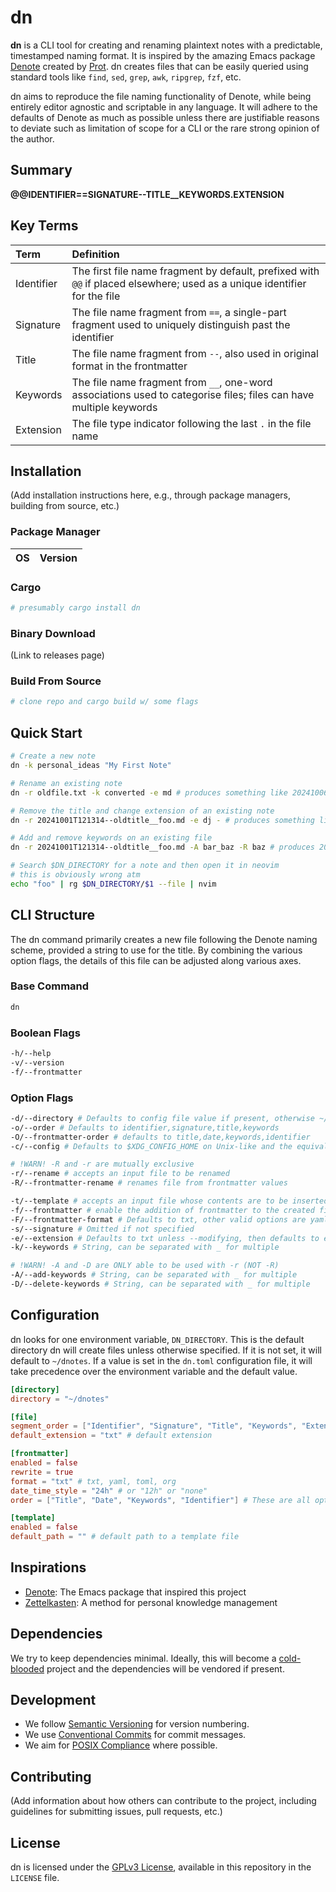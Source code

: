 # dn

**dn** is a CLI tool for creating and renaming plaintext notes with a predictable, timestamped naming format. It is inspired by the amazing Emacs package [Denote](https://protesilaos.com/emacs/denote) created by [Prot](https://protesilaos.com/). dn creates files that can be easily queried using standard tools like `find`, `sed`, `grep`, `awk`, `ripgrep`, `fzf`, etc.

dn aims to reproduce the file naming functionality of Denote, while being entirely editor agnostic and scriptable in any language. It will adhere to the defaults of Denote as much as possible unless there are justifiable reasons to deviate such as limitation of scope for a CLI or the rare strong opinion of the author.

## Summary

**@@IDENTIFIER==SIGNATURE--TITLE\_\_KEYWORDS.EXTENSION**

## Key Terms

| Term       | Definition                                                                                                                |
| :--------- | :------------------------------------------------------------------------------------------------------------------------ |
| Identifier | The first file name fragment by default, prefixed with `@@` if placed elsewhere; used as a unique identifier for the file |
| Signature  | The file name fragment from `==`, a single-part fragment used to uniquely distinguish past the identifier                 |
| Title      | The file name fragment from `--`, also used in original format in the frontmatter                                         |
| Keywords   | The file name fragment from `__`, one-word associations used to categorise files; files can have multiple keywords        |
| Extension  | The file type indicator following the last `.` in the file name                                                           |

## Installation

(Add installation instructions here, e.g., through package managers, building from source, etc.)

### Package Manager

| OS  | Version |
| :-- | :------ |

### Cargo

```sh
# presumably cargo install dn
```

### Binary Download

(Link to releases page)

### Build From Source

```sh
# clone repo and cargo build w/ some flags
```

## Quick Start

```bash
# Create a new note
dn -k personal_ideas "My First Note"

# Rename an existing note
dn -r oldfile.txt -k converted -e md # produces something like 20241006T145030--oldfile__converted.md

# Remove the title and change extension of an existing note
dn -r 20241001T121314--oldtitle__foo.md -e dj - # produces something like 20241001T121314__foo.dj

# Add and remove keywords on an existing file
dn -r 20241001T121314--oldtitle__foo.md -A bar_baz -R baz # produces 20241001T121314--oldtitle__foo_bar.md

# Search $DN_DIRECTORY for a note and then open it in neovim
# this is obviously wrong atm
echo "foo" | rg $DN_DIRECTORY/$1 --file | nvim
```

## CLI Structure

The dn command primarily creates a new file following the Denote naming scheme, provided a string to use for the title. By combining the various option flags, the details of this file can be adjusted along various axes.

### Base Command

```sh
dn
```

### Boolean Flags

```sh
-h/--help
-v/--version
-f/--frontmatter
```

### Option Flags

```sh
-d/--directory # Defaults to config file value if present, otherwise ~/dnotes
-o/--order # Defaults to identifier,signature,title,keywords
-O/--frontmatter-order # defaults to title,date,keywords,identifier
-c/--config # Defaults to $XDG_CONFIG_HOME on Unix-like and the equivalent on Windows

# !WARN! -R and -r are mutually exclusive
-r/--rename # accepts an input file to be renamed
-R/--frontmatter-rename # renames file from frontmatter values 

-t/--template # accepts an input file whose contents are to be inserted in the new file, below frontmatter if present
-f/--frontmatter # enable the addition of frontmatter to the created file
-F/--frontmatter-format # Defaults to txt, other valid options are yaml, toml, org
-s/--signature # Omitted if not specified
-e/--extension # Defaults to txt unless --modifying, then defaults to extension of modified file
-k/--keywords # String, can be separated with _ for multiple

# !WARN! -A and -D are ONLY able to be used with -r (NOT -R)
-A/--add-keywords # String, can be separated with _ for multiple
-D/--delete-keywords # String, can be separated with _ for multiple
```

## Configuration

dn looks for one environment variable, `DN_DIRECTORY`. This is the default directory dn will create files unless otherwise specified. If it is not set, it will default to `~/dnotes`. If a value is set in the `dn.toml` configuration file, it will take precedence over the environment variable and the default value.

```toml
[directory]
directory = "~/dnotes"

[file]
segment_order = ["Identifier", "Signature", "Title", "Keywords", "Extension"] # These are not optional, you must specify each segment.
default_extension = "txt" # default extension

[frontmatter]
enabled = false
rewrite = true
format = "txt" # txt, yaml, toml, org
date_time_style = "24h" # or "12h" or "none"
order = ["Title", "Date", "Keywords", "Identifier"] # These are all optional so you can leave some out?

[template]
enabled = false
default_path = "" # default path to a template file

```

## Inspirations

- [Denote](https://protesilaos.com/emacs/denote): The Emacs package that inspired this project
- [Zettelkasten](https://zettelkasten.de/introduction/): A method for personal knowledge management

## Dependencies

We try to keep dependencies minimal. Ideally, this will become a [cold-blooded]() project and the dependencies will be vendored if present.


## Development

- We follow [Semantic Versioning](https://semver.org/) for version numbering.
- We use [Conventional Commits](https://www.conventionalcommits.org/) for commit messages.
- We aim for [POSIX Compliance](https://pubs.opengroup.org/onlinepubs/9699919799/) where possible.

## Contributing

(Add information about how others can contribute to the project, including guidelines for submitting issues, pull requests, etc.)

## License

dn is licensed under the [GPLv3 License](), available in this repository in the `LICENSE` file.
